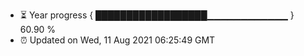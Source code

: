 - ⏳ Year progress { ██████████████████▁▁▁▁▁▁▁▁▁▁▁▁ } 60.90 %
- ⏰ Updated on Wed, 11 Aug 2021 06:25:49 GMT

